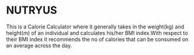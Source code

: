 # NUTRYUS


This is a Calorie Calculator where it generally takes in the weight(kg) and height(m) of an individual and calculates his/her BMI index.With respect to their BMI index it recommends the no of calories that can be consumed on an average across the day.
